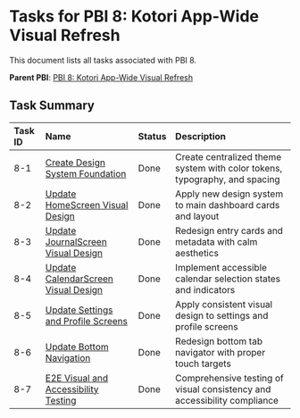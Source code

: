 # Tasks for PBI 8: Kotori App-Wide Visual Refresh

This document lists all tasks associated with PBI 8.

**Parent PBI**: [PBI 8: Kotori App-Wide Visual Refresh](./prd.md)

## Task Summary

| Task ID | Name | Status | Description |
| :------ | :--- | :----- | :---------- |
| 8-1 | [Create Design System Foundation](./8-1.md) | Done | Create centralized theme system with color tokens, typography, and spacing |
| 8-2 | [Update HomeScreen Visual Design](./8-2.md) | Done | Apply new design system to main dashboard cards and layout |
| 8-3 | [Update JournalScreen Visual Design](./8-3.md) | Done | Redesign entry cards and metadata with calm aesthetics |
| 8-4 | [Update CalendarScreen Visual Design](./8-4.md) | Done | Implement accessible calendar selection states and indicators |
| 8-5 | [Update Settings and Profile Screens](./8-5.md) | Done | Apply consistent visual design to settings and profile screens |
| 8-6 | [Update Bottom Navigation](./8-6.md) | Done | Redesign bottom tab navigator with proper touch targets |
| 8-7 | [E2E Visual and Accessibility Testing](./8-7.md) | Done | Comprehensive testing of visual consistency and accessibility compliance |
